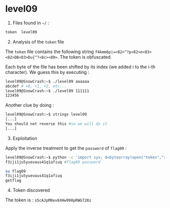 # level09

1. Files found in `~/` :

```bash
token  level09
```

2. Analysis of the `token` file

The `token` file contains the following string `f4kmm6p|=<82>^?p<82>n<83><82>DB<83>Du{^?<8c><89>`.
The token is obfuscated.

Each byte of the file has been shifted by its index (we added i to the i-th character). We guess this by executing :

```bash
level09@SnowCrash:~$ ./level09 aaaaaa
abcdef # +0, +1, +2, etc...
level09@SnowCrash:~$ ./level09 111111
123456
```

Another clue by doing :

```bash
level09@SnowCrash:~$ strings level09
[...]
You should not reverse this #so we will do it
[...]
```

3. Exploitation

Apply the inverse treatment to get the `password` of `flag09` :

```bash
level09@SnowCrash:~$ python -c 'import sys; d=bytearray(open("token","rb").read()); sys.stdout.write("".join(chr((b-i)&0xff) for i,b in enumerate(d)))'
f3iji1ju5yuevaus41q1afiuq #flag09 password
```

```bash
su flag09
f3iji1ju5yuevaus41q1afiuq
getflag
```

4. Token discovered

The token is : `s5cAJpM8ev6XHw998pRWG728z`
